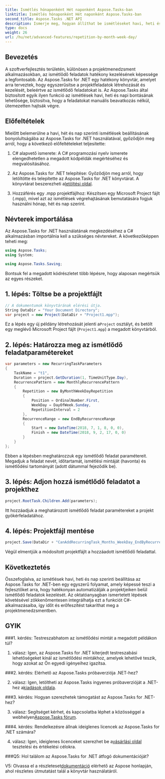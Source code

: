 ```yaml
---
title: Ismétlés hónaponként Hét naponként Aspose.Tasks-ban
linktitle: Ismétlés hónaponként Hét naponként Aspose.Tasks-ban
second_title: Aspose.Tasks .NET API
description: Ismerje meg, hogyan állíthat be ismétléseket havi, heti és napi bontásban az Aspose.Tasks for .NET alkalmazásban az ismétlődő feladatok hatékony automatizálása érdekében.
type: docs
weight: 26
url: /hu/net/advanced-features/repetition-by-month-week-day/
---
```

## Bevezetés

A szoftverfejlesztés területén, különösen a projektmenedzsment alkalmazásokban, az ismétlődő feladatok hatékony kezelésének képessége a legfontosabb. Az Aspose.Tasks for .NET egy hatékony könyvtár, amelyet arra terveztek, hogy egyszerűsítse a projektfeladatok létrehozását és kezelését, beleértve az ismétlődő feladatokat is. Az Aspose.Tasks által biztosított egyik ilyen funkció az ismétlések havi, heti és napi bontásának lehetősége, biztosítva, hogy a feladatokat manuális beavatkozás nélkül, ütemezetten hajtsák végre.

## Előfeltételek

Mielőtt belemerülne a havi, hét és nap szerinti ismétlések beállításának bonyolultságába az Aspose.Tasks for .NET használatával, győződjön meg arról, hogy a következő előfeltételeket teljesítette:

1. C# alapvető ismerete: A C# programozási nyelv ismerete elengedhetetlen a megadott kódpéldák megértéséhez és megvalósításához.
   
2.  Az Aspose.Tasks for .NET telepítése: Győződjön meg arról, hogy letöltötte és telepítette az Aspose.Tasks for .NET könyvtárat. A könyvtárat beszerezheti a[letöltési oldal](https://releases.aspose.com/tasks/net/).

3. Hozzáférés egy .mpp projektfájlhoz: Készítsen egy Microsoft Project fájlt (.mpp), mivel azt az ismétlések végrehajtásának bemutatására fogjuk használni hónap, hét és nap szerint.

## Névterek importálása

Az Aspose.Tasks for .NET használatának megkezdéséhez a C# alkalmazásban importálnia kell a szükséges névtereket. A következőképpen teheti meg:

```csharp
using Aspose.Tasks;
using System;

using Aspose.Tasks.Saving;

```

Bontsuk fel a megadott kódrészletet több lépésre, hogy alaposan megértsük az egyes részeket.

## 1. lépés: Töltse be a projektfájlt

```csharp
// A dokumentumok könyvtárának elérési útja.
String DataDir = "Your Document Directory";
var project = new Project(DataDir + "Project1.mpp");
```

 Ez a lépés egy új példány létrehozását jelenti a`Project` osztályt, és betölt egy meglévő Microsoft Project fájlt (`Project1.mpp`) a megadott könyvtárból.

## 2. lépés: Határozza meg az ismétlődő feladatparamétereket

```csharp
var parameters = new RecurringTaskParameters
{
    TaskName = "t1",
    Duration = project.GetDuration(1, TimeUnitType.Day),
    RecurrencePattern = new MonthlyRecurrencePattern
    {
        Repetition = new ByMonthWeekDayRepetition
        {
            Position = OrdinalNumber.First,
            WeekDay = DayOfWeek.Sunday,
            RepetitionInterval = 2
        },
        RecurrenceRange = new EndByRecurrenceRange
        {
            Start = new DateTime(2018, 7, 1, 8, 0, 0),
            Finish = new DateTime(2018, 9, 2, 17, 0, 0)
        }
    }
};
```

Ebben a lépésben meghatározzuk egy ismétlődő feladat paramétereit. Megadjuk a feladat nevét, időtartamát, ismétlési mintáját (havonta) és ismétlődési tartományát (adott dátummal fejeződik be).

## 3. lépés: Adjon hozzá ismétlődő feladatot a projekthez

```csharp
project.RootTask.Children.Add(parameters);
```

Itt hozzáadjuk a meghatározott ismétlődő feladat paramétereket a projekt gyökérfeladatához.

## 4. lépés: Projektfájl mentése

```csharp
project.Save(DataDir + "CanAddRecurringTask_Months_WeekDay_EndByRecurrenceRange_Test_out.mpp", SaveFileFormat.Mpp);
```

Végül elmentjük a módosított projektfájlt a hozzáadott ismétlődő feladattal.

## Következtetés

Összefoglalva, az ismétlések havi, heti és nap szerinti beállítása az Aspose.Tasks for .NET-ben egy egyszerű folyamat, amely képessé teszi a fejlesztőket arra, hogy hatékonyan automatizálják a projektjeiken belül ismétlődő feladatok kezelését. Az oktatóanyagban ismertetett lépések követésével zökkenőmentesen integrálhatja ezt a funkciót C#-alkalmazásaiba, így időt és erőfeszítést takaríthat meg a projektmenedzsmentben.

## GYIK

###1. kérdés: Testreszabhatom az ismétlődési mintát a megadott példákon túl?

1. válasz: Igen, az Aspose.Tasks for .NET kiterjedt testreszabási lehetőségeket kínál az ismétlődési mintákhoz, amelyek lehetővé teszik, hogy azokat az Ön egyedi igényeihez igazítsa.

###2. kérdés: Elérhető az Aspose.Tasks próbaverziója .NET-hez?

 2. válasz: Igen, letöltheti az Aspose.Tasks ingyenes próbaverzióját a .NET-hez a[kiadások oldala](https://releases.aspose.com/).

###3. kérdés: Hogyan szerezhetek támogatást az Aspose.Tasks for .NET-hez?

 3. válasz: Segítséget kérhet, és kapcsolatba léphet a közösséggel a webhelyen[Aspose.Tasks fórum](https://forum.aspose.com/c/tasks/15).

###4. kérdés: Rendelkezésre állnak ideiglenes licencek az Aspose.Tasks for .NET számára?

 4. válasz: Igen, ideiglenes licenceket szerezhet be a[vásárlási oldal](https://purchase.aspose.com/temporary-license/) tesztelési és értékelési célokra.

###Q5: Hol találom az Aspose.Tasks for .NET átfogó dokumentációját?

 V5: Olvassa el a részleteset[dokumentáció](https://reference.aspose.com/tasks/net/) elérhető az Aspose honlapján, ahol részletes útmutatást talál a könyvtár használatáról.